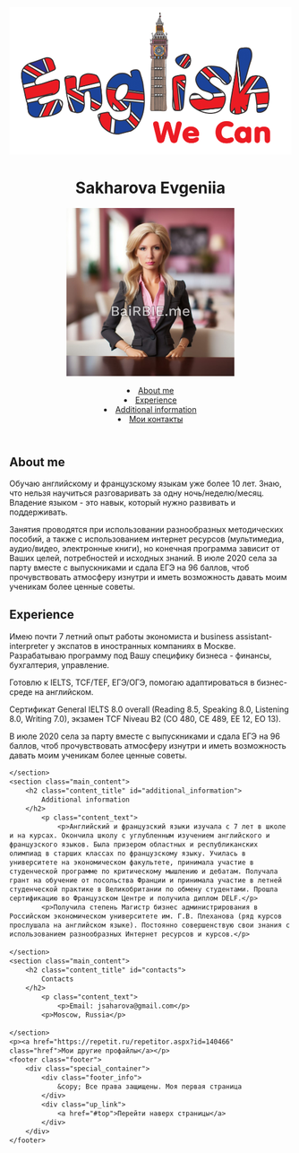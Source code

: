 <!DOCTYPE html>
<html lang="ru">
<head>
    <meta charset="UTF-8">
    <meta name="viewport" content="width=device-width, initial-scale=1.0">
    <title>The best tutor</title>
    <link rel="stylesheet" href="./styles.css">
</head>
<body>
    <header class="header">
        <div class="special_container">
            <div class="logo">
                <img src="./logo2.png" alt="logo of the site">
            </div>
            <div class="main_title_header">
                <h1 class="big_title">
                    Sakharova Evgeniia 
                </h1>
            </div>
            <p> <img src="./barbie.jpeg" alt="Сырники" width="300"></p>
            <nav class="menu">
                <li class="menu_item"><a href="#about_me" class="href">About me</a></li>
                <li class="menu_item"><a href="#experience" class="href">Experience</a></li>
                <li class="menu_item"><a href="#additional_information" class="href">Additional information</a></li>
                <li class="menu_item"><a href="#contacts" class="href">Мои контакты</a></li>
            </nav>
        </div>
    </header>
    <section class="main_content">
        <h2 class="content_title" id="about_me">
            About me
        </h2>
        <p class="content_text">
           <p>Обучаю английскому и французскому языкам уже более 10 лет. Знаю, что нельзя научиться разговаривать за одну ночь/неделю/месяц. Владение языком - это навык, который нужно развивать и поддерживать.
        </p>
        <p>Занятия проводятся при использовании разнообразных методических пособий, а также с использованием интернет ресурсов (мультимедиа, аудио/видео, электронные книги), но конечная программа зависит от Ваших целей, потребностей и исходных знаний. В июле 2020 села за парту вместе с выпускниками и сдала ЕГЭ на 96 баллов, чтоб прочувствовать атмосферу изнутри и иметь возможность давать моим ученикам более ценные советы.
        </p>
    </section>
    <section class="main_content">
        <h2 class="content_title" id="experience">
            Experience
        </h2>
        <p class="content_text">
            <p>Имею почти 7 летний опыт работы экономиста и business assistant-interpreter у экспатов в иностранных компаниях в Москве. Разрабатываю программу под Вашу специфику бизнеса - финансы, бухгалтерия, управление.
            <p>Готовлю к IELTS, TCF/TEF, ЕГЭ/ОГЭ, помогаю адаптироваться в бизнес-среде на английском.
            </p>
            <p>Сертификат General IELTS 8.0 overall (Reading 8.5, Speaking 8.0, Listening 8.0, Writing 7.0), экзамен TCF Niveau B2 (CO 480, CE 489, EE 12, EO 13).
            </p>
            <p>В июле 2020 села за парту вместе с выпускниками и сдала ЕГЭ на 96 баллов, чтоб прочувствовать атмосферу изнутри и иметь возможность давать моим ученикам более ценные советы.
        </p>
        
    </section>
    <section class="main_content">
        <h2 class="content_title" id="additional_information">
            Additional information
        </h2>
            <p class="content_text">
                <p>Английский и французский языки изучала с 7 лет в школе и на курсах. Окончила школу с углубленным изучением английского и французского языков. Была призером областных и республиканских олимпиад в старших классах по французскому языку. Училась в университете на экономическом факультете, принимала участие в студенческой программе по критическому мышлению и дебатам. Получала грант на обучение от посольства Франции и принимала участие в летней студенческой практике в Великобритании по обмену студентами. Прошла сертификацию во Французском Центре и получила диплом DELF.</p>
            <p>Получила степень Магистр бизнес администрирования в Российском экономическом университете им. Г.В. Плеханова (ряд курсов прослушала на английском языке). Постоянно совершенствую свои знания с использованием разнообразных Интернет ресурсов и курсов.</p>
        
    </section>
    <section class="main_content">
        <h2 class="content_title" id="contacts">
            Contacts
        </h2>
            <p class="content_text">
                <p>Email: jsaharova@gmail.com</p>
            <p>Moscow, Russia</p>
        
    </section>
    <p><a href="https://repetit.ru/repetitor.aspx?id=140466" class="href">Мои другие профайлы</a></p>
    <footer class="footer">
        <div class="special_container">
            <div class="footer_info">
                &copy; Все права защищены. Моя первая страница
            </div>
            <div class="up_link">
                <a href="#top">Перейти наверх страницы</a>
            </div>
        </div>
    </footer>
</body>
</html>
